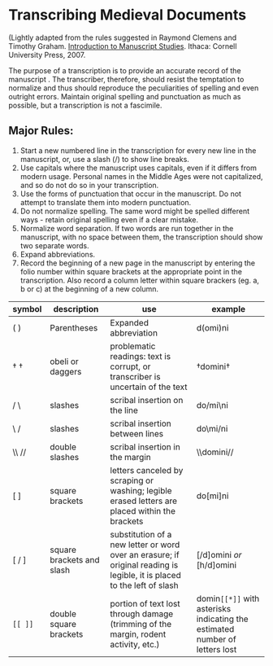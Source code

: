 # Transcribing Medieval Documents

(Lightly adapted from the rules suggested in Raymond Clemens and Timothy Graham. [Introduction to Manuscript Studies](http://www.cornellpress.cornell.edu/book/?GCOI=80140100177870). Ithaca: Cornell University Press, 2007.

The purpose of a transcription is to provide an accurate record of the manuscript  . The transcriber, therefore, should resist the temptation to normalize and thus should reproduce the peculiarities of spelling and even outright errors. Maintain original spelling and punctuation as much as possible, but a transcription is not a fascimile. 

## Major Rules:

1. Start a new numbered line in the transcription for every new line in the manuscript, or, use a slash (/) to show line breaks. 
2. Use capitals where the manuscript uses capitals, even if it differs from modern usage. Personal names in the Middle Ages were not capitalized, and so do not do so in your transcription. 
3. Use the forms of punctuation that occur in the manuscript. Do not attempt to translate them into modern punctuation. 
4. Do not normalize spelling. The same word might be spelled different ways - retain original spelling even if a clear mistake. 
5. Normalize word separation. If two words are run together in the manuscript, with no space between them, the transcription should show two separate words.
6. Expand abbreviations. 
7. Record the beginning of a new page in the manuscript by entering the folio number within square brackets at the appropriate point in the transcription. Also record a column letter within square brackers (eg. a, b or c) at the beginning of a new column. 

| **symbol** | **description** | **use** | **example** |
|---|---|---|---|
| ( ) | Parentheses | Expanded abbreviation | d(omi)ni 
| † † |	obeli or daggers	| problematic readings: text is corrupt, or transcriber is uncertain of the text | †domini† |
| / \ |	slashes	| scribal insertion on the line | do/mi\ni |
| \ /	| slashes |	scribal insertion between lines | do\mi/ni |
| \\\ //	| double slashes |	scribal insertion in the margin | \\\domini//
| [ ]	| square brackets	| letters canceled by scraping or washing; legible erased letters are placed within the brackets | do[mi]ni |
| [ / ]	| square brackets and slash	| substitution of a new letter or word over an erasure; if original reading is legible, it is placed to the left of slash | [/d]omini *or* [h/d]omini | 
| `[[ ]]`	| double square brackets |	portion of text lost through damage (trimming of the margin, rodent activity, etc.) | domin`[[*]]` with asterisks indicating the estimated number of letters lost |
